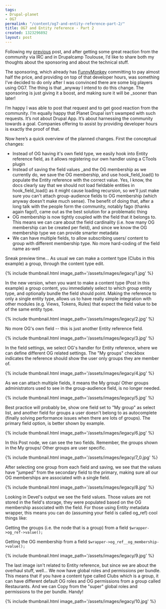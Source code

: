 ```yaml
---
tags:
- Drupal-planet
- OG7
permalink: "/content/og7-and-entity-reference-part-2/"
title: OG7 and Entity reference - Part 2
created: 1323296892
layout: post
---
```

Following my <a href="http://www.gizra.com/content/og7-and-entity-reference-sponsor-me">previous</a> post, and after getting some great reaction from the community via IRC and in Drupalcamp Toulouse, I’d like to share both my thoughts about the sponsoring and about the technical stuff.

The sponsoring, which already has <a href="http://funnymonkey.com/">FunnyMonkey</a> committing to pay almost half the price, and providing on top of that developer hours, was something I’ve decided to do only after I was convinced there are some big players using OG7.
The thing is that _anyway I intend to do this change. The sponsoring is just giving it a boost, and making sure it will be _sooner than later!

I’m happy I was able to post that request and to get good reaction from the community.
I’m equally happy that Planet Drupal isn’t swamped with such requests. It’s not about Drupal App. It’s about harnessing the community towards a goal. Companies offering to assist by providing developer hours is exactly the proof of that.

Now here’s a quick overview of the planned changes. First the conceptual changes:
<ul>
<li>Instead of OG having it's own field type, we easily hook into Entity reference field, as it allows registering our own handler using a CTools plugin</li>
<li>Instead of saving the field values _and the OG membership as we currently do, we save the OG membership, and use hook_field_load() to populate the Entity reference with the correct value. Yes, I know, the docs clearly say that we should not load fieldable entities in hook_field_load() as it might cause loading recursion, so we'll just make sure you can't attach group-audience fields to OG membership (which anyway doesn't make much sense). The benefit of doing that, after a long talk with the people form the community, notably fago (thanks again fago!), came out as the best solution for a problematic thing</li>
<li>OG membership is now tightly coupled with the field that it belongs to. This means we can care about the field cardinality (i.e. how many OG membership can be created per field), and since we know the OG membership type we can provide smarter metadata</li>
<li>We can have multiple fields, to allow subscribing users/ content to group with different membership type. No more hard-coding of the field name as-well</li>
</ul>

Sneak preview time...
As usual we can make a content type (Clubs in this example) a group, through the content type edit.

<!-- more -->

{% include thumbnail.html image_path='/assets/images/legacy/1.jpg' %}

In the new version, when you want to make a content type (Post in this example) a group content, you immediately select to which group entity type, and optionally bundle the field should point. Making the reference to only a single entity type, allows us to have really simple integration with other modules (e.g. Views, Tokens, Rules) that expect the field value to be of the same entity type.

{% include thumbnail.html image_path='/assets/images/legacy/2.jpg' %}

No more OG's own field -- this is just another Entity reference field.

{% include thumbnail.html image_path='/assets/images/legacy/3.jpg' %}

In the field settings, we select OG's handler for Entity reference, where we can define different OG related settings.
The "My groups" checkbox indicates the reference should show the user only groups they are member of.

{% include thumbnail.html image_path='/assets/images/legacy/4.jpg' %}

As we can attach multiple fields, it means the My group/ Other groups administrators used to see in the group-audience field, is no longer needed.

{% include thumbnail.html image_path='/assets/images/legacy/5.jpg' %}

Best practice will probably be, show one field set to "My group" as select list, and another field for groups a user doesn't belong to as autocomplete (finally solving performance issues when there are lots of groups).
The primary field option, is better shown by example.

{% include thumbnail.html image_path='/assets/images/legacy/6.jpg' %}

In this Post node, we can see the two fields. Remember, the groups shown in the My groups/ Other groups are user specific.

{% include thumbnail.html image_path='/assets/images/legacy/7_0.jpg' %}

After selecting one group from each field and saving, we see that the values have "jumped" from the secondary field to the primary, making sure all our OG memberships are associated with a single field.

{% include thumbnail.html image_path='/assets/images/legacy/8.jpg' %}

Looking in Devel's output we see the field values. Those values are not stored in the field's storage, they were populated based on the OG membership associated with the field. For those using Entity metadata wrapper, this means you can do (assuming your field is called og_ref) cool things like:

Getting the groups (i.e. the node that is a group) from a field
```$wrapper->og_ref->value();```

Getting the OG membership from a field
```$wrapper->og_ref__og_membership->value();```

{% include thumbnail.html image_path='/assets/images/legacy/9.jpg' %}

The last image isn't related to Entity reference, but since we are about the overhaul stuff, well... We now have global roles and permissions per bundle. This means that if you have a content type called Clubs which is a group, it can have different default OG roles and OG permissions from a group called Restaurants. And we can Copy from the "super" global roles and permissions to the per bundle. Handy!

{% include thumbnail.html image_path='/assets/images/legacy/10.jpg' %}
